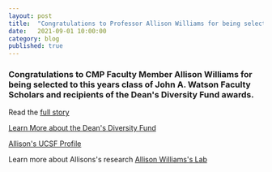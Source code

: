 ```yaml
---
layout: post
title:  "Congratulations to Professor Allison Williams for being selected for this years class of John A. Watson Faculty Scholars"
date:   2021-09-01 10:00:00
category: blog
published: true
---
```


### Congratulations to CMP Faculty Member Allison Williams for being selected to this years class of John A. Watson Faculty Scholars and recipients of the Dean's Diversity Fund awards.

Read the [full story](https://medschool.ucsf.edu/about/diversity-equity-and-inclusion/deans-diversity-fund/john-watson-faculty-scholars)

[Learn More about the Dean's Diversity Fund](https://medschool.ucsf.edu/about/diversity-equity-and-inclusion/deans-diversity-fund)

[Allison's UCSF Profile](https://profiles.ucsf.edu/allison.williams)

Learn more about Allisons's research [Allison Williams's Lab](https://williamslab.ucsf.edu/)
